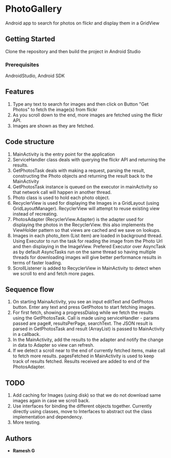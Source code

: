 # PhotoGallery

Android app to search for photos on flickr and display them in a GridView

## Getting Started

Clone the repository and then build the project in Android Studio

### Prerequisites

AndroidStudio, Android SDK

## Features
1. Type any text to search for images and then click on Button "Get Photos" to fetch the image(s) from flickr
2. As you scroll down to the end, more images are fetched using the flickr API.
3. Images are shown as they are fetched.

## Code structure
1. MainActivity is the entry point for the application
2. ServiceHandler class deals with querying the flickr API and returning the results.
3. GetPhotosTask deals with making a request, parsing the result, constructing the Photo objects and returning the result back to the MainActivity
4. GetPhotosTask instance is queued on the executor in mainActivity so that network call will happen in another thread.
5. Photo class is used to hold each photo object.
6. RecyclerView is used for displaying the Images in a GridLayout (using GridLayoutManager). RecyclerView will attempt to reuse existing view instead of recreating.
7. PhotosAdapter (RecyclerView.Adapter) is the adapter used for displaying the photos in the RecyclerView. this also implements the ViewHolder pattern so that views are cached and we save on lookups.
8. Images in each photo_item (List item) are loaded in background thread. Using Executor to run the task for reading the image from the Photo Url and then displaying in the ImageView.
   Prefered Executor over AsyncTask as by default AsyncTasks run on the same thread so having multiple threads for downloading images will give better performance results in terms of faster loading.
9. ScrollListener is added to RecyclerView in MainActivity to detect when we scroll to end and fetch more pages.

## Sequence flow
1. On starting MainaActivity, you see an input editText and GetPhotos button. Enter any text and press GetPhotos to start fetching images.
2. For first fetch, showing a progressDialog while we fetch the results using the GetPhotosTask. Call is made using serviceHandler - params passed are page#, resultsPerPage, searchText.
   The JSON result is parsed in GetPhotosTask and result (ArrayList<Photo>) is passed to MainActivity in a callback.
3. In the MainActivity, add the results to the adapter and notify the change in data to Adapter so view can refresh.
4. If we detect a scroll near to the end of currently fetched items, make call to fetch more results. pagesFetched in MainActivity is used to keep track of results fetched.
   Results received are added to end of the PhotosAdapter.

## TODO
1. Add caching for Images (using disk) so that we do not download same images again in case we scroll back.
2. Use interfaces for binding the different objects together. Currently directly using classes, move to Interfaces to abstract out the class implementation and dependency.
3. More testing.

## Authors

* **Ramesh G**